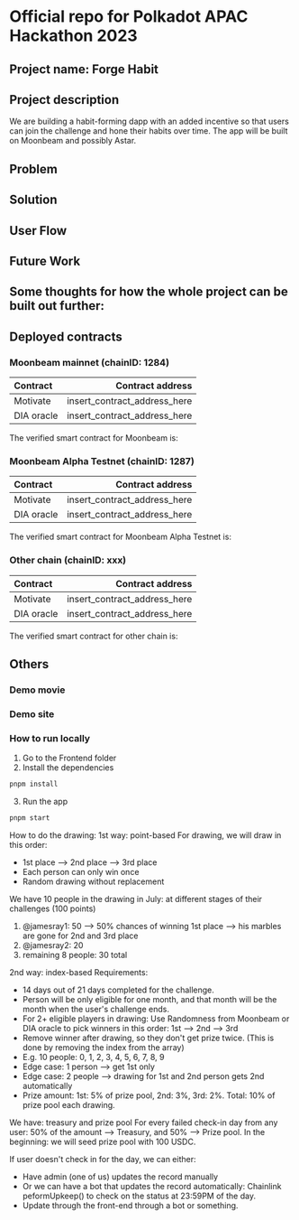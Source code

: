 # Official repo for Polkadot APAC Hackathon 2023
## Project name: Forge Habit

## Project description
We are building a habit-forming dapp with an added incentive so that users can join the challenge and hone their habits over time. The app will be built on Moonbeam and possibly Astar.

## Problem


## Solution



## User Flow


## Future Work
Some thoughts for how the whole project can be built out further:
-

## Deployed contracts


### Moonbeam mainnet (chainID: 1284)

| Contract    |                           Contract address |
| :---------- | -----------------------------------------: |
| Motivate    | insert_contract_address_here |
| DIA oracle  | insert_contract_address_here |
The verified smart contract for Moonbeam is:
<link>

### Moonbeam Alpha Testnet (chainID: 1287)

| Contract    |                           Contract address |
| :---------- | -----------------------------------------: |
| Motivate    | insert_contract_address_here |
| DIA oracle  | insert_contract_address_here |

The verified smart contract for Moonbeam Alpha Testnet is:
<link>

### Other chain (chainID: xxx)

| Contract    |                           Contract address |
| :---------- | -----------------------------------------: |
| Motivate    | insert_contract_address_here |
| DIA oracle  | insert_contract_address_here |
The verified smart contract for other chain is:


## Others

### Demo movie


### Demo site


### How to run locally
1. Go to the Frontend folder
2. Install the dependencies
```bash
pnpm install
```
3. Run the app
```bash
pnpm start
```

How to do the drawing:
1st way: point-based
For drawing, we will draw in this order:
- 1st place --> 2nd place --> 3rd place
- Each person can only win once
- Random drawing without replacement

We have 10 people in the drawing in July: at different stages of their challenges (100 points)
1. @jamesray1: 50 --> 50% chances of winning 1st place --> his marbles are gone for 2nd and 3rd place
2. @jamesray2: 20
3. remaining 8 people: 30 total

2nd way: index-based
Requirements:
- 14 days out of 21 days completed for the challenge.
- Person will be only eligible for one month, and that month will be the month when the user's challenge ends.
- For 2+ eligible players in drawing: Use Randomness from Moonbeam or DIA oracle to pick winners in this order: 1st --> 2nd --> 3rd
- Remove winner after drawing, so they don't get prize twice. (This is done by removing the index from the array)
- E.g. 10 people: 0, 1, 2, 3, 4, 5, 6, 7, 8, 9
- Edge case: 1 person --> get 1st only
- Edge case: 2 people --> drawing for 1st and 2nd person gets 2nd automatically
- Prize amount: 1st: 5% of prize pool, 2nd: 3%, 3rd: 2%. Total: 10% of prize pool each drawing.

We have: treasury and prize pool
For every failed check-in day from any user: 50% of the amount --> Treasury, and 50% --> Prize pool.
In the beginning: we will seed prize pool with 100 USDC.

If user doesn't check in for the day, we can either:
- Have admin (one of us) updates the record manually
- Or we can have a bot that updates the record automatically: Chainlink peformUpkeep() to check on the status at 23:59PM of the day.
- Update through the front-end through a bot or something.
